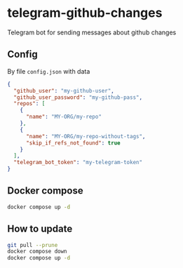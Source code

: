 # telegram-github-changes

Telegram bot for sending messages about github changes

## Config

By file `config.json` with data

```json
{
  "github_user": "my-github-user",
  "github_user_password": "my-github-pass",
  "repos": [
    {
      "name": "MY-ORG/my-repo"
    },
    {
      "name": "MY-ORG/my-repo-without-tags",
      "skip_if_refs_not_found": true
    }
  ],
  "telegram_bot_token": "my-telegram-token"
}

```

## Docker compose

```bash
docker compose up -d
```

## How to update

```bash
git pull --prune
docker compose down
docker compose up -d
```
